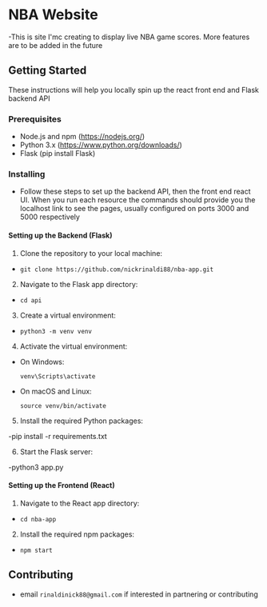 # NBA Website

-This is site I'mc creating to display live NBA game scores. More features are to be added in the future 

## Getting Started

These instructions will help you locally spin up the react front end and Flask backend API 

### Prerequisites

- Node.js and npm (https://nodejs.org/)
- Python 3.x (https://www.python.org/downloads/)
- Flask (pip install Flask)

### Installing

- Follow these steps to set up the backend API, then the front end react UI. When you run each resource the commands should provide you the localhost link to see the pages, usually configured on ports 3000 and 5000 respectively

#### Setting up the Backend (Flask)

1. Clone the repository to your local machine:

- ```git clone https://github.com/nickrinaldi88/nba-app.git```

2. Navigate to the Flask app directory:

- ```cd api```

3. Create a virtual environment:

- ```python3 -m venv venv```

4. Activate the virtual environment:

- On Windows:
  ```
  venv\Scripts\activate
  ```
- On macOS and Linux:
  ```
  source venv/bin/activate
  ```

5. Install the required Python packages:

-pip install -r requirements.txt

6. Start the Flask server:

-python3 app.py

#### Setting up the Frontend (React)

1. Navigate to the React app directory:

- ```cd nba-app```

2. Install the required npm packages:

- ```npm start```


## Contributing

- email ```rinaldinick88@gmail.com``` if interested in partnering or contributing